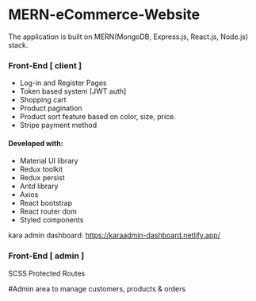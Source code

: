 # MERN-eCommerce-Website
The application is built on MERN(MongoDB, Express.js, React.js, Node.js) stack.

### Front-End [ client ]
* Log-in and Register Pages
* Token based system [JWT auth]
* Shopping cart
* Product pagination
* Product sort feature based on color, size, price.
* Stripe payment method
 
#### Developed with:
* Material UI library
* Redux toolkit
* Redux persist
* Antd library
* Axios
* React bootstrap
* React router dom
* Styled components

















kara admin dashboard: https://karaadmin-dashboard.netlify.app/

### Front-End [ admin ]
SCSS
Protected Routes

#Admin area to manage customers, products & orders

